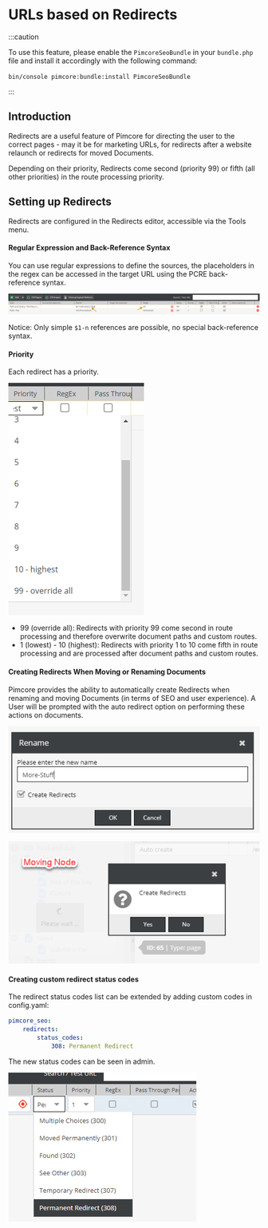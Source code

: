 # URLs based on Redirects
:::caution

To use this feature, please enable the `PimcoreSeoBundle` in your `bundle.php` file and install it accordingly with the following command:

`bin/console pimcore:bundle:install PimcoreSeoBundle`

:::

## Introduction
Redirects are a useful feature of Pimcore for directing the user to the correct pages - may it be for marketing URLs, 
 for redirects after a website relaunch or redirects for moved Documents. 
 
Depending on their priority, Redirects come second (priority 99) or fifth (all other priorities) in the route processing priority.  


## Setting up Redirects
Redirects are configured in the Redirects editor, accessible via the Tools menu. 

#### Regular Expression and Back-Reference Syntax

You can use regular expressions to define the sources, the placeholders in the regex can be accessed in the target 
URL using the PCRE back-reference syntax. 

![Regex and Backreference](../../img/redirects2.png)

Notice: Only simple `$1-n` references are possible, no special back-reference syntax. 


#### Priority

Each redirect has a priority.

![Redirect Priority](../../img/redirects3.png)
 
* 99 (override all): Redirects with priority 99 come second in route processing and therefore overwrite document paths and custom routes. 
* 1 (lowest) - 10 (highest): Redirects with priority 1 to 10 come fifth in route processing and are processed after document paths and custom routes. 


#### Creating Redirects When Moving or Renaming Documents
Pimcore provides the ability to automatically create Redirects when renaming and  moving Documents (in terms of SEO and user experience). A User will be prompted with the auto redirect option on performing these actions on documents.

![Redirect Priority](../../img/redirects4.png)

![Redirect Priority](../../img/redirects5.png)


#### Creating custom redirect status codes
The redirect status codes list can be extended by adding custom codes in config.yaml:

```yaml
pimcore_seo:
    redirects:
        status_codes:
            308: Permanent Redirect
```


The new status codes can be seen in admin.

![Redirect Priority](../../img/redirects7.png)
